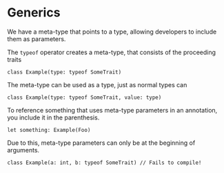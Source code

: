 # Generics

We have a meta-type that points to a type,
allowing developers to include them as parameters.

The `typeof` operator creates a meta-type,
that consists of the proceeding traits

```
class Example(type: typeof SomeTrait)
```

The meta-type can be used as a type,
just as normal types can

```
class Example(type: typeof SomeTrait, value: type)
```

To reference something that uses meta-type parameters in an annotation,
you include it in the parenthesis.

```
let something: Example(Foo)
```

Due to this, meta-type parameters can only be at the beginning of arguments.

```
class Example(a: int, b: typeof SomeTrait) // Fails to compile!
```
